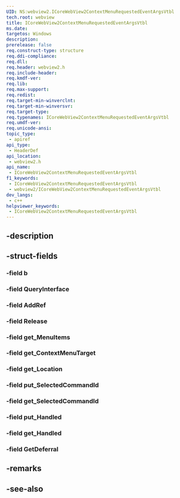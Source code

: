 ```yaml
---
UID: NS:webview2.ICoreWebView2ContextMenuRequestedEventArgsVtbl
tech.root: webview
title: ICoreWebView2ContextMenuRequestedEventArgsVtbl
ms.date: 
targetos: Windows
description: 
prerelease: false
req.construct-type: structure
req.ddi-compliance: 
req.dll: 
req.header: webview2.h
req.include-header: 
req.kmdf-ver: 
req.lib: 
req.max-support: 
req.redist: 
req.target-min-winverclnt: 
req.target-min-winversvr: 
req.target-type: 
req.typenames: ICoreWebView2ContextMenuRequestedEventArgsVtbl
req.umdf-ver: 
req.unicode-ansi: 
topic_type:
 - apiref
api_type:
 - HeaderDef
api_location:
 - webview2.h
api_name:
 - ICoreWebView2ContextMenuRequestedEventArgsVtbl
f1_keywords:
 - ICoreWebView2ContextMenuRequestedEventArgsVtbl
 - webview2/ICoreWebView2ContextMenuRequestedEventArgsVtbl
dev_langs:
 - c++
helpviewer_keywords:
 - ICoreWebView2ContextMenuRequestedEventArgsVtbl
---
```


## -description

## -struct-fields

### -field b

### -field QueryInterface

### -field AddRef

### -field Release

### -field get_MenuItems

### -field get_ContextMenuTarget

### -field get_Location

### -field put_SelectedCommandId

### -field get_SelectedCommandId

### -field put_Handled

### -field get_Handled

### -field GetDeferral

## -remarks

## -see-also

